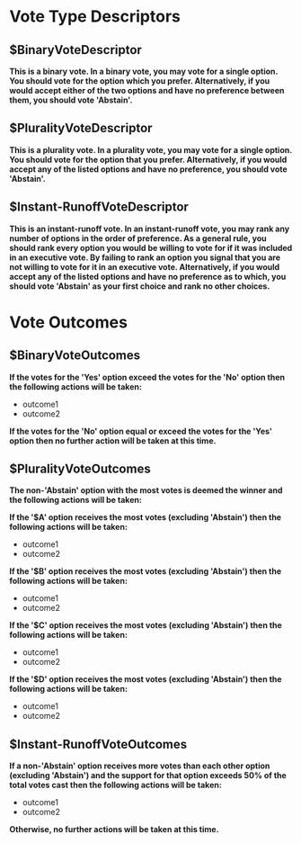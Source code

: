 # Vote Type Descriptors

## \$BinaryVoteDescriptor

**This is a binary vote. In a binary vote, you may vote for a single option. You should vote for the option which you prefer. Alternatively, if you would accept either of the two options and have no preference between them, you should vote 'Abstain'.**

## \$PluralityVoteDescriptor

**This is a plurality vote. In a plurality vote, you may vote for a single option. You should vote for the option that you prefer. Alternatively, if you would accept any of the listed options and have no preference, you should vote 'Abstain'.**

## \$Instant-RunoffVoteDescriptor

**This is an instant-runoff vote. In an instant-runoff vote, you may rank any number of options in the order of preference. As a general rule, you should rank every option you would be willing to vote for if it was included in an executive vote. By failing to rank an option you signal that you are not willing to vote for it in an executive vote. Alternatively, if you would accept any of the listed options and have no preference as to which, you should vote 'Abstain' as your first choice and rank no other choices.**

# Vote Outcomes

## \$BinaryVoteOutcomes

**If the votes for the 'Yes' option exceed the votes for the 'No' option then the following actions will be taken:**

- outcome1
- outcome2

**If the votes for the 'No' option equal or exceed the votes for the 'Yes' option then no further action will be taken at this time.**

## \$PluralityVoteOutcomes

**The non-'Abstain' option with the most votes is deemed the winner and the following actions will be taken:**

**If the '\$A' option receives the most votes (excluding 'Abstain') then the following actions will be taken:**

- outcome1
- outcome2

**If the '\$B' option receives the most votes (excluding 'Abstain') then the following actions will be taken:**

- outcome1
- outcome2

**If the '\$C' option receives the most votes (excluding 'Abstain') then the following actions will be taken:**

- outcome1
- outcome2

**If the '\$D' option receives the most votes (excluding 'Abstain') then the following actions will be taken:**

- outcome1
- outcome2

## \$Instant-RunoffVoteOutcomes

**If a non-'Abstain' option receives more votes than each other option (excluding 'Abstain') and the support for that option exceeds 50% of the total votes cast then the following actions will be taken:**

- outcome1
- outcome2

**Otherwise, no further actions will be taken at this time.**
